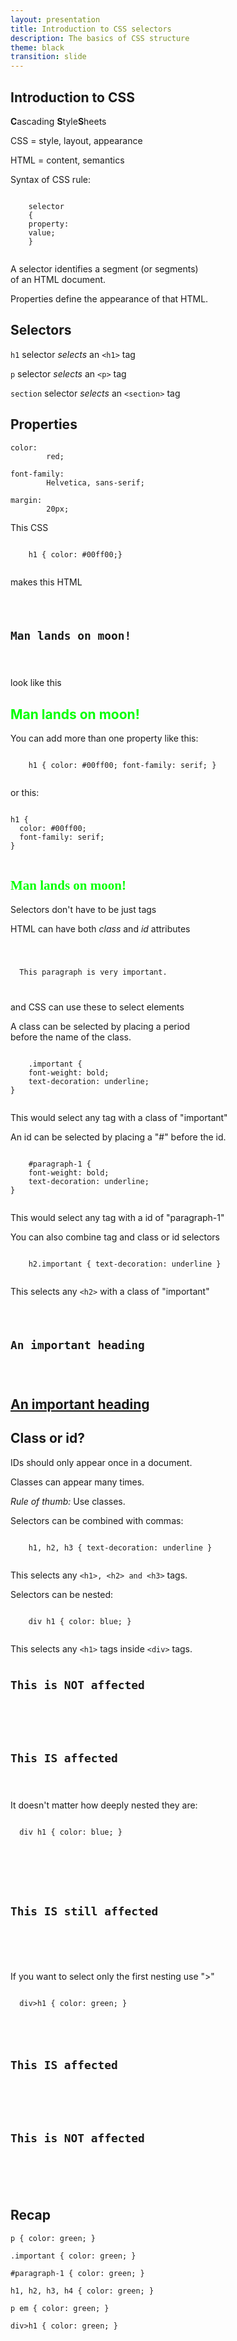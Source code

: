 ```yaml
---
layout: presentation
title: Introduction to CSS selectors
description: The basics of CSS structure
theme: black
transition: slide
---
```


<section>
  <h2>Introduction to CSS</h2>
  <p class="fragment"><strong>C</strong>ascading <strong>S</strong>tyle<strong>S</strong>heets</p>
</section>

<section>
  <p>CSS = style, layout, appearance</p>
  <p class="fragment">HTML = content, semantics</p>
</section>
 
 
<section>
  <p>Syntax of CSS rule:</p>
  
  <code class="css hljs" data-trim="" contenteditable="">
    <span class="hljs-tag fragment">selector</span>
    <span class="hljs-rules fragment">{
    <span class="hljs-rule"><span class="fragment"><span class="hljs-attribute">property</span><span class="hljs-rule">:</span></span>
    <span class="hljs-value fragment">value</span></span><span class="fragment">;</span>
    }</span>
  </code>
  
  <p class="fragment">A selector identifies a segment (or segments)<br> of an HTML document.</p>
  <p class="fragment">Properties define the appearance of that HTML.</p>
</section>


<section>
  <h2>Selectors</h2>
  <p class="fragment"><code class="css"><span class="hljs-tag">h1</span></code> selector <em>selects</em> an <code class="html"><span class="hljs-tag">&lt;</span><span class="hljs-title">h1</span><span class="hljs-tag">&gt;</span></code> tag</p>
  
  <p class="fragment"><code class="css"><span class="hljs-tag">p</span></code> selector <em>selects</em> an <code class="html"><span class="hljs-tag">&lt;</span><span class="hljs-title">p</span><span class="hljs-tag">&gt;</span></code> tag</p>
  
  <p class="fragment"><code class="css"><span class="hljs-tag">section</span></code> selector <em>selects</em> an <code class="html"><span class="hljs-tag">&lt;</span><span class="hljs-title">section</span><span class="hljs-tag">&gt;</span></code> tag</p>
</section>


<section>
  <h2>Properties</h2>
  <p>
    <code class="css"><span class="hljs-rules"><span class="hljs-rule"><span class="fragment"><span class="hljs-attribute">color</span><span class="hljs-rule">:</span></span>
        <span class="fragment"><span class="hljs-value">red</span>;</span></span></span></code>
  </p>
  
  <p>
    <code class="css"><span class="hljs-rules"><span class="hljs-rule"><span class="fragment"><span class="hljs-attribute">font-family</span><span class="hljs-rule">:</span></span>
        <span class="fragment"><span class="hljs-value">Helvetica, sans-serif</span>;</span></span></span></code>
  </p>
  
  <p>
    <code class="css"><span class="hljs-rules"><span class="hljs-rule"><span class="fragment"><span class="hljs-attribute">margin</span><span class="hljs-rule">:</span></span>
        <span class="fragment"><span class="hljs-value">20px</span>;</span></span></span></code>
  </p>

</section>

<section>
  <div>
    <p>This CSS </p>
    <pre><code class="css" data-trim contenteditable>
    h1 { color: #00ff00;}
    </code></pre>
  </div>
  <div class="fragment">
    <p>makes this HTML</p>
    <pre><code class="html" data-trim contenteditable>
      <h1>Man lands on moon!</h1>
    </code></pre>
  </div>
  <div class="fragment">
    <p>look like this</p>
    <h1 style="color: #00ff00;">Man lands on moon!</h1>
  </div>
</section>

<section>
  <div>
    <p>You can add more than one property like this:</p>
    <pre><code class="css" data-trim contenteditable>
    h1 { color: #00ff00; font-family: serif; }
    </code></pre>
  </div>
  <div class="fragment">
    <p>or this:</p>
    <pre><code class="css" data-trim contenteditable>
h1 { 
  color: #00ff00; 
  font-family: serif;
}
    </code></pre>
  </div>
  <h1 class="fragment" style="color: #00ff00; font-family: serif;">Man lands on moon!</h1>
    
</section>

<section>
  <p>Selectors don't have to be just tags</p>
  
  <div class="fragment">
  <p>HTML can have both <em>class</em> and <em>id</em> attributes</p>
<pre><code class="html" data-trim contenteditable>
<p class="important" id="paragraph-1">
  This paragraph is very important.
</p>
</code></pre>
  </div>
  <p class="fragment">and CSS can use these to select elements</p> 
</section>

<section>
  <p>A class can be selected by placing a period<br> before the name of the class.</p>
  
  <div class="fragment">
    <pre><code class="css" data-trim contenteditable>
    .important { 
    font-weight: bold; 
    text-decoration: underline;
}
    </code></pre>
    <p>This would select any tag with a class of "important"</p>
  </div>
</section>

<section>
  <p>An id can be selected by placing a "#" before the id.</p>
  
  <div class="fragment">
    <pre><code class="css" data-trim contenteditable>
    #paragraph-1 { 
    font-weight: bold; 
    text-decoration: underline;
}
    </code></pre>
    <p>This would select any tag with a id of "paragraph-1"</p>
  </div>
</section>

<section>
  <p>You can also combine tag and class or id selectors</p>
  <div class="fragment">
    <pre><code class="css" data-trim contenteditable>
    h2.important { text-decoration: underline }
    </code></pre>
    <p>This selects any <code>&lt;h2&gt;</code> with a class of "important"</p>
    <pre><code class="html" data-trim contenteditable>
    <h2 class="important">An important heading</h2>
    </code></pre>
    <h2 style="text-decoration:underline">An important heading</h2>
  </div>  
  
</section>

<section>
  <h2>Class or id?</h2>
  <p class="fragment">IDs should only appear once in a document.</p>
  <p class="fragment">Classes can appear many times.</p>
  <p class="fragment"><em>Rule of thumb:</em> Use classes.</p>
</section>

<section>
  <p>Selectors can be combined with commas:</p>
  <div class="fragment">
    <pre><code class="css" data-trim contenteditable>
    h1, h2, h3 { text-decoration: underline }
    </code></pre>
    <p>This selects any <code>&lt;h1&gt;, &lt;h2&gt; and &lt;h3&gt;</code> tags.</p>
  </div>    
</section>

<section>
  <p>Selectors can be nested:</p>
  <div class="fragment">
    <pre><code class="css" data-trim contenteditable>
    div h1 { color: blue; }
    </code></pre>
    <p>This selects any <code>&lt;h1&gt;</code> tags inside <code>&lt;div&gt;</code> tags.</p>
  </div> 
  
<div class="fragment">
<pre><code class="html"><h1>This is NOT affected</h1>

<div>
  <h1>This IS affected</h1>
</div>
</code></pre>
</div>
    
</section>

<section>
  <p>It doesn't matter how deeply nested they are:</p>

  <pre><code class="css" data-trim contenteditable>
  div h1 { color: blue; }
  </code></pre>

<pre><code class="html"><div>
  <div>
    <h1>This IS still affected</h1>
  </div>
</div>
</code></pre>
</section>

<section>
  <p>If you want to select only the first nesting use "&gt;"</p>
  <pre><code class="css">
  div&gt;h1 { color: green; }
  </code></pre>
  
<pre><code class="html"><div>
  <h1>This IS affected</h1>
  <div>
    <h1>This is NOT affected</h1>
  </div>
</div>
</code></pre>
</section>

<section>
  <h2>Recap</h2>
</section>

<section>
  <pre><code class="css">p { color: green; }</code></pre>
  <pre class="fragment"><code class="css">.important { color: green; }</code></pre>
  <pre class="fragment"><code class="css">#paragraph-1 { color: green; }</code></pre>
  <pre class="fragment"><code class="css">h1, h2, h3, h4 { color: green; }</code></pre>
  <pre class="fragment"><code class="css">p em { color: green; }</code></pre>
  <pre class="fragment"><code class="css">div>h1 { color: green; }</code></pre>
</section>
